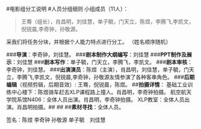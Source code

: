 #电影组分工说明
#人员分组细则
小组成员（11人）：
>王骞（组长），肖昌明，刘佳慧，单子毓，门天立，陈煜，李腾飞,李凯文，倪锐晨,李奇钟，孙敬源。

采我们将任务分块，并根据个人能力特点进行分工。
（姓名顺序随机）

###**导演**：李奇钟，刘佳慧。
###**剧本制作大纲编写**：刘佳慧
###**PPT制作及展示**：刘佳慧
###**剧本写作**：单子毓，门天立，李腾飞，李凯文。
###**剧本审核**：李奇钟，刘佳慧。
###**出演演员**：陈煜（主演），肖昌明，刘佳慧，单子毓，门天立，李腾飞,李凯文，倪锐晨,李奇钟，孙敬源友情参演了各种客串角色。
###**后期编辑**（视频剪辑，后期音效）: 王骞，倪锐晨，陈煜。
##**拍摄详情**：
基础工业训练中心楼下：陈煜骑车赶去XLP课程路上撞人。肖昌明，李奇钟拍摄。
航空航天学院系馆N406：全体人员出演。肖昌明，李奇钟拍摄。
XLP教室：全体人员出演。肖昌明拍摄。##  ##
##**素材寻找**：全体人员。

签名：陈煜 李奇钟 孙敬源 单子毓　刘佳慧